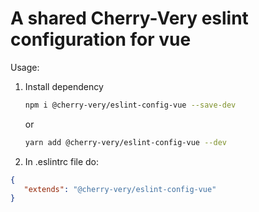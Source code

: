 # A shared Cherry-Very eslint configuration for vue

Usage:

1. Install dependency
    ```sh
    npm i @cherry-very/eslint-config-vue --save-dev
    ``` 
   or
    ```sh 
    yarn add @cherry-very/eslint-config-vue --dev
    ```
3. In .eslintrc file do:
```json
{
   "extends": "@cherry-very/eslint-config-vue"
}
```
